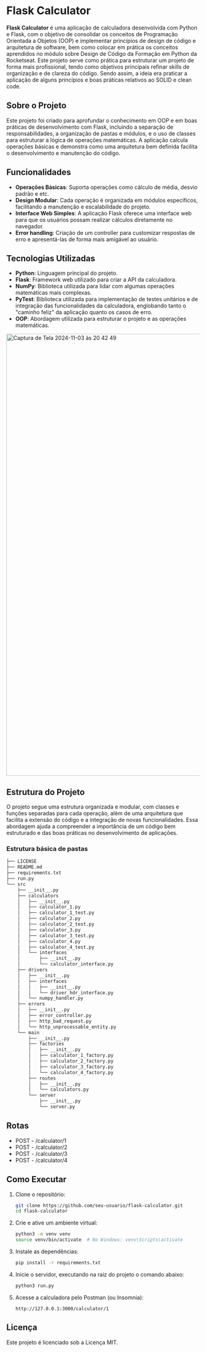 # Flask Calculator

**Flask Calculator** é uma aplicação de calculadora desenvolvida com Python e Flask, com o objetivo de consolidar os conceitos de Programação Orientada a Objetos (OOP) e implementar princípios de design de código e arquitetura de software, bem como colocar em prática os conceitos aprendidos no módulo sobre Design de Código da Formação em Python da Rocketseat. Este projeto serve como prática para estruturar um projeto de forma mais profissional, tendo como objetivos principais refinar skills de organização e de clareza do código.
Sendo assim, a ideia era praticar a aplicação de alguns princípios e boas práticas relativos ao SOLID e clean code.

## Sobre o Projeto

Este projeto foi criado para aprofundar o conhecimento em OOP e em boas práticas de desenvolvimento com Flask, incluindo a separação de responsabilidades, a organização de pastas e módulos, e o uso de classes para estruturar a lógica de operações matemáticas. A aplicação calcula operações básicas e demonstra como uma arquitetura bem definida facilita o desenvolvimento e manutenção do código. 

## Funcionalidades

- **Operações Básicas**: Suporta operações como cálculo de média, desvio padrão e etc.
- **Design Modular**: Cada operação é organizada em módulos específicos, facilitando a manutenção e escalabilidade do projeto.
- **Interface Web Simples**: A aplicação Flask oferece uma interface web para que os usuários possam realizar cálculos diretamente no navegador.
- **Error handling**: Criação de um controller para customizar respostas de erro e apresentá-las de forma mais amigável ao usuário.

## Tecnologias Utilizadas

- **Python**: Linguagem principal do projeto.
- **Flask**: Framework web utilizado para criar a API da calculadora.
- **NumPy**: Biblioteca utilizada para lidar com algumas operações matemáticas mais complexas.
- **PyTest**: Biblioteca utilizada para implementação de testes unitários e de integração das funcionalidades da calculadora, englobando tanto o "caminho feliz" da aplicação quanto os casos de erro.
- **OOP**: Abordagem utilizada para estruturar o projeto e as operações matemáticas.

<img width="1153" alt="Captura de Tela 2024-11-03 às 20 42 49" src="https://github.com/user-attachments/assets/bcf4831a-08aa-4d50-9c46-6e54d968e014">


## Estrutura do Projeto

O projeto segue uma estrutura organizada e modular, com classes e funções separadas para cada operação, além de uma arquitetura que facilita a extensão do código e a integração de novas funcionalidades. Essa abordagem ajuda a compreender a importância de um código bem estruturado e das boas práticas no desenvolvimento de aplicações.

### Estrutura básica de pastas
```bash
├── LICENSE
├── README.md
├── requirements.txt
├── run.py
└── src
    ├── __init__.py
    ├── calculators
    │   ├── __init__.py
    │   ├── calculator_1.py
    │   ├── calculator_1_test.py
    │   ├── calculator_2.py
    │   ├── calculator_2_test.py
    │   ├── calculator_3.py
    │   ├── calculator_3_test.py
    │   ├── calculator_4.py
    │   ├── calculator_4_test.py
    │   └── interfaces
    │       ├── __init__.py
    │       └── calculator_interface.py
    ├── drivers
    │   ├── __init__.py
    │   ├── interfaces
    │   │   ├── __init__.py
    │   │   └── driver_hdr_interface.py
    │   └── numpy_handler.py
    ├── errors
    │   ├── __init__.py
    │   ├── error_controller.py
    │   ├── http_bad_request.py
    │   └── http_unprocessable_entity.py
    └── main
        ├── __init__.py
        ├── factories
        │   ├── __init__.py
        │   ├── calculator_1_factory.py
        │   ├── calculator_2_factory.py
        │   ├── calculator_3_factory.py
        │   └── calculator_4_factory.py
        ├── routes
        │   ├── __init__.py
        │   └── calculators.py
        └── server
            ├── __init__.py
            └── server.py
```

## Rotas
- POST - /calculator/1 
- POST - /calculator/2
- POST - /calculator/3
- POST - /calculator/4

## Como Executar

1. Clone o repositório:
    ```bash
    git clone https://github.com/seu-usuario/flask-calculator.git
    cd flask-calculator
    ```

2. Crie e ative um ambiente virtual:
    ```bash
    python3 -m venv venv
    source venv/bin/activate  # No Windows: venv\Scripts\activate
    ```

3. Instale as dependências:
    ```bash
    pip install -r requirements.txt
    ```

4. Inicie o servidor, executando na raiz do projeto o comando abaixo:
    ```bash
    python3 run.py
    ```

5. Acesse a calculadora pelo Postman (ou Insomnia):
    ```
    http://127.0.0.1:3000/calculator/1
    ```

## Licença

Este projeto é licenciado sob a Licença MIT.
